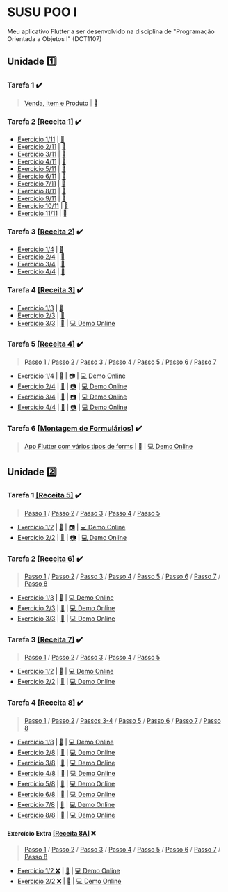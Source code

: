 # SUSU POO I

Meu aplicativo Flutter a ser desenvolvido na disciplina de "Programação Orientada a Objetos I" (DCT1107)

## Unidade :one:

### Tarefa 1 :heavy_check_mark:

> [Venda, Item e Produto](https://github.com/SusuGostoso/Susu-POO-I/commit/7c5df95a18ed71af844c0da9269f0c15620c05ec) | [:file_folder:](https://github.com/SusuGostoso/Susu-POO-I/blob/master/lib/TAREFAS%20FINALIZADAS/UNIDADE%201/TAREFA%201/tarefa1_unidade1.dart)

### Tarefa 2 [[Receita 1]](https://drive.google.com/file/d/1hFp2h8mI22HOkeHQJIoO3Pxioix-QWSw/view?usp=share_link) :heavy_check_mark:
- [Exercício 1/11](https://github.com/SusuGostoso/Susu-POO-I/commit/f0bae3c39409a8b612f544218ee895b59592efb4) | [:file_folder:](https://github.com/SusuGostoso/Susu-POO-I/blob/master/lib/TAREFAS%20FINALIZADAS/UNIDADE%201/TAREFA%202/receita1_exercicios_1a9.dart) 
- [Exercício 2/11](https://github.com/SusuGostoso/Susu-POO-I/commit/fc15c0a7183b6d0e9b40a01a883af846a35bf493) | [:file_folder:](https://github.com/SusuGostoso/Susu-POO-I/blob/master/lib/TAREFAS%20FINALIZADAS/UNIDADE%201/TAREFA%202/receita1_exercicios_1a9.dart)
- [Exercício 3/11](https://github.com/SusuGostoso/Susu-POO-I/commit/fd4c4e22a18e3e3a23806e86b5b91d0e8bb9a265) | [:file_folder:](https://github.com/SusuGostoso/Susu-POO-I/blob/master/lib/TAREFAS%20FINALIZADAS/UNIDADE%201/TAREFA%202/receita1_exercicios_1a9.dart)
- [Exercício 4/11](https://github.com/SusuGostoso/Susu-POO-I/commit/540235a138d46093d4bf4c9d015cc8e06b5448ed) | [:file_folder:](https://github.com/SusuGostoso/Susu-POO-I/blob/master/lib/TAREFAS%20FINALIZADAS/UNIDADE%201/TAREFA%202/receita1_exercicios_1a9.dart)
- [Exercício 5/11](https://github.com/SusuGostoso/Susu-POO-I/commit/ae0b7e4859f7c66a0b15fa3843254d05e9e7a61c) | [:file_folder:](https://github.com/SusuGostoso/Susu-POO-I/blob/master/lib/TAREFAS%20FINALIZADAS/UNIDADE%201/TAREFA%202/receita1_exercicios_1a9.dart)
- [Exercício 6/11](https://github.com/SusuGostoso/Susu-POO-I/commit/31e196296fe9680cb320d77975668e12df64aa42) | [:file_folder:](https://github.com/SusuGostoso/Susu-POO-I/blob/master/lib/TAREFAS%20FINALIZADAS/UNIDADE%201/TAREFA%202/receita1_exercicios_1a9.dart)
- [Exercício 7/11](https://github.com/SusuGostoso/Susu-POO-I/commit/ba9c8b70f0939ed1c2a72cf13c07a26b2d81bbbf) | [:file_folder:](https://github.com/SusuGostoso/Susu-POO-I/blob/master/lib/TAREFAS%20FINALIZADAS/UNIDADE%201/TAREFA%202/receita1_exercicios_1a9.dart)
- [Exercício 8/11](https://github.com/SusuGostoso/Susu-POO-I/commit/7521a347a768c5c7498c104204fda410fa79648b) | [:file_folder:](https://github.com/SusuGostoso/Susu-POO-I/blob/master/lib/TAREFAS%20FINALIZADAS/UNIDADE%201/TAREFA%202/receita1_exercicios_1a9.dart)
- [Exercício 9/11](https://github.com/SusuGostoso/Susu-POO-I/commit/6342337ffaafd8630e94a9bf593cf208ed7c5766) | [:file_folder:](https://github.com/SusuGostoso/Susu-POO-I/blob/master/lib/TAREFAS%20FINALIZADAS/UNIDADE%201/TAREFA%202/receita1_exercicios_1a9.dart)
- [Exercício 10/11](https://github.com/SusuGostoso/Susu-POO-I/commit/f5bec9883bd24066a37660917faac55bba233e0e) | [:file_folder:](https://github.com/SusuGostoso/Susu-POO-I/blob/master/lib/TAREFAS%20FINALIZADAS/UNIDADE%201/TAREFA%202/receita1_exercicios_10e11.dart)
- [Exercício 11/11](https://github.com/SusuGostoso/Susu-POO-I/commit/7fb1caf770ae5cf0be08de296dc81bd50f442be0) | [:file_folder:](https://github.com/SusuGostoso/Susu-POO-I/blob/master/lib/TAREFAS%20FINALIZADAS/UNIDADE%201/TAREFA%202/receita1_exercicios_10e11.dart)

### Tarefa 3 [[Receita 2]](https://drive.google.com/file/d/1rtR0zexLSrJ3jOEjUOTU62CW-ROsrcjH/view?usp=share_link) :heavy_check_mark:
- [Exercício 1/4](https://github.com/SusuGostoso/Susu-POO-I/commit/a7cb6308acc9d8f9d2c35e018831f6d636ce69e8) | [:file_folder:](https://github.com/SusuGostoso/Susu-POO-I/blob/master/lib/TAREFAS%20FINALIZADAS/UNIDADE%201/TAREFA%203/RECEITA%202%20-%20EXERCICIO%201.dart)
- [Exercício 2/4](https://github.com/SusuGostoso/Susu-POO-I/commit/7f8750b2a4251ae36614506019b4d2603a6d64dd) | [:file_folder:](https://github.com/SusuGostoso/Susu-POO-I/blob/master/lib/TAREFAS%20FINALIZADAS/UNIDADE%201/TAREFA%203/RECEITA%202%20-%20EXERCICIO%202.dart)
- [Exercício 3/4](https://github.com/SusuGostoso/Susu-POO-I/commit/a936a35b00dcd9a3920b3d51f86b57b6a9d0b6d7) | [:file_folder:](https://github.com/SusuGostoso/Susu-POO-I/blob/master/lib/TAREFAS%20FINALIZADAS/UNIDADE%201/TAREFA%203/RECEITA%202%20-%20EXERCICIO%203.dart)
- [Exercício 4/4](https://github.com/SusuGostoso/Susu-POO-I/commit/d2cafa24fd142bd75475b5c3d41be00da65e07c4) | [:file_folder:](https://github.com/SusuGostoso/Susu-POO-I/blob/master/lib/TAREFAS%20FINALIZADAS/UNIDADE%201/TAREFA%203/RECEITA%202%20-%20EXERCICIO%204.dart)

### Tarefa 4 [[Receita 3]](https://drive.google.com/file/d/19ygHf4lNvTLkdlTQIoTBxHeGj6T0PjxZ/view?usp=share_link) :heavy_check_mark:
- [Exercício 1/3](https://github.com/SusuGostoso/Susu-POO-I/commit/f77cea6dca02e14ac30b7d4b22017326944212c5) | [:file_folder:](https://github.com/SusuGostoso/Susu-POO-I/blob/master/lib/TAREFAS%20FINALIZADAS/UNIDADE%201/TAREFA%204/RECEITA%203%20-%20EXERCICIOS%201%20AO%203.dart)
- [Exercício 2/3](https://github.com/SusuGostoso/Susu-POO-I/commit/32be8ee292e3b7a122bfc884dde68df65af0097e) | [:file_folder:](https://github.com/SusuGostoso/Susu-POO-I/blob/master/lib/TAREFAS%20FINALIZADAS/UNIDADE%201/TAREFA%204/RECEITA%203%20-%20EXERCICIOS%201%20AO%203.dart)
- [Exercício 3/3](https://github.com/SusuGostoso/Susu-POO-I/commit/f16d0cb4fe495d382eaa0f00ee6b8d16dc503fa0) | [:file_folder:](https://github.com/SusuGostoso/Susu-POO-I/blob/master/lib/TAREFAS%20FINALIZADAS/UNIDADE%201/TAREFA%204/RECEITA%203%20-%20EXERCICIOS%201%20AO%203.dart) | [:computer: Demo Online](https://zapp.run/edit/tarefa-4-receita-3-zki06akkj06?file=lib/main.dart)

### Tarefa 5 [[Receita 4]](https://drive.google.com/file/d/1hcoIgqpd_dgceL2Kr-3J6p9feQd4COHz/view?usp=share_link) :heavy_check_mark:
> [Passo 1](https://github.com/SusuGostoso/Susu-POO-I/commit/be398350d8ad7ba456b5895edbda56af82212ac2) / [Passo 2](https://github.com/SusuGostoso/Susu-POO-I/commit/fc8a21f7b63d97606c0018b4d326c4f42da9205d) / [Passo 3](https://github.com/SusuGostoso/Susu-POO-I/commit/168187c721c15ff24f1504b0fad1b72e8454e8fc) / [Passo 4](https://github.com/SusuGostoso/Susu-POO-I/commit/a998e6c24ee10ddaeda4aa5587330fc3e5ed7580) / [Passo 5](https://github.com/SusuGostoso/Susu-POO-I/commit/bc0d404ddb1669e468b91c453b3cb8ab28c5ad94) / [Passo 6](https://github.com/SusuGostoso/Susu-POO-I/commit/2a34c38526e4d6c06f150f37cedc49c4daf2aa3c) / [Passo 7](https://github.com/SusuGostoso/Susu-POO-I/commit/01b733735ea750d922e96384c1c314da8c431697) 

- [Exercício 1/4](https://github.com/SusuGostoso/Susu-POO-I/commit/d0a05c45f3117b716a08841171a6cf84dc516001) | [:file_folder:](https://github.com/SusuGostoso/Susu-POO-I/blob/master/lib/TAREFAS%20FINALIZADAS/UNIDADE%201/TAREFA%205/EXERCICIO%201%20-%20FINALIZADO.dart) | [:camera:](https://i.ibb.co/S6gr0bx/imagem-2023-04-12-213051982.png) | [:computer: Demo Online](https://zapp.run/edit/tarefa-5-exercicio-1-z5806nj5906)
- [Exercício 2/4](https://github.com/SusuGostoso/Susu-POO-I/commit/bb35794b53bb9e3cd112338c438e640f87a791f7) | [:file_folder:](https://github.com/SusuGostoso/Susu-POO-I/blob/master/lib/TAREFAS%20FINALIZADAS/UNIDADE%201/TAREFA%205/EXERCICIO%202%20-%20FINALIZADO.dart) | [:camera:](https://i.ibb.co/YZGqZyY/imagem-2023-04-12-213141070.png) | [:computer: Demo Online](https://zapp.run/edit/tarefa-5-exercicio-2-zka06qlkb06)
- [Exercício 3/4](https://github.com/SusuGostoso/Susu-POO-I/commit/54a7e05a4458cee95c37ec2f69c746aeb53d1c85) | [:file_folder:](https://github.com/SusuGostoso/Susu-POO-I/blob/master/lib/TAREFAS%20FINALIZADAS/UNIDADE%201/TAREFA%205/EXERCICIO%203%20-%20FINALIZADO.dart) | [:camera:](https://i.ibb.co/bXf1dVD/imagem-2023-04-12-213220168.png) | [:computer: Demo Online](https://zapp.run/edit/tarefa-5-exercicio-3-zsg0623sh06)
- [Exercício 4/4](https://github.com/SusuGostoso/Susu-POO-I/commit/ddbd6660ed6e4125e0f38ef218d548a2d6e4b730) | [:file_folder:](https://github.com/SusuGostoso/Susu-POO-I/blob/master/lib/TAREFAS%20FINALIZADAS/UNIDADE%201/TAREFA%205/EXERCICIO%204%20-%20FINALIZADO.dart) | [:camera:](https://i.ibb.co/RDR79wV/imagem-2023-04-12-213302824.png) | [:computer: Demo Online](https://zapp.run/edit/tarefa-5-exercicio-4-zsc0657sd06)

### Tarefa 6 [[Montagem de Formulários]](https://drive.google.com/file/d/1DAEEGXV-pCyJ7VrTgEf1XAA_cck0zkrC/view?usp=share_link) :heavy_check_mark:
> [App Flutter com vários tipos de forms](https://github.com/SusuGostoso/Susu-POO-I/commit/2870f2efb5f3ce2c34e3d71e424900907a828af6) | [:file_folder:](https://github.com/SusuGostoso/Susu-POO-I/blob/master/lib/TAREFAS%20FINALIZADAS/UNIDADE%201/TAREFA%206/FLUTTER%20FORMS.dart) | [:computer: Demo Online](https://zapp.run/edit/flutter-forms-zt006nsu106)

## Unidade :two:

### Tarefa 1 [[Receita 5]](https://drive.google.com/file/d/1rVYqDQZ5oJKHDuhUx0dfbNrFd-3PtWxg/view?usp=share_link) :heavy_check_mark:
> [Passo 1](https://github.com/SusuGostoso/Susu-POO-I/commit/0dba1d6d8a8bc52b4107c4f7404abd0b95b26938) / [Passo 2](https://github.com/SusuGostoso/Susu-POO-I/commit/ebe3cb1623fca1c1cc4d90b71cf14bf02d95ec11) / [Passo 3](https://github.com/SusuGostoso/Susu-POO-I/commit/9a8572df7f3abf25a0649b668be33dddf57f6a4f) / [Passo 4](https://github.com/SusuGostoso/Susu-POO-I/commit/5ba9a41123a0241cb9ddb9753dba4b495a4b974a) / [Passo 5](https://github.com/SusuGostoso/Susu-POO-I/commit/5847394334c5170e937670ef64029049ae54e9ba)

- [Exercício 1/2](https://github.com/SusuGostoso/Susu-POO-I/commit/837b331b3a90da150e74dcce3e7cb91b2800a773) | [:file_folder:](https://github.com/SusuGostoso/Susu-POO-I/blob/master/lib/TAREFAS%20FINALIZADAS/UNIDADE%202/TAREFA%201/RECEITA%205%20-%20EXERCICIO%201.dart) | [:camera:](https://i.ibb.co/NnmBDvr/PRINT-TAREFA-6.png) | [:computer: Demo Online](https://zapp.run/edit/receita-5-exercicio-1-zz9m062ez9n0)
- [Exercício 2/2](https://github.com/SusuGostoso/Susu-POO-I/commit/11e4239b53e336da505ca60c1ea4b1cd6c511ebb) | [:file_folder:](https://github.com/SusuGostoso/Susu-POO-I/blob/master/lib/TAREFAS%20FINALIZADAS/UNIDADE%202/TAREFA%201/RECEITA%205%20-%20EXERCICIO%202.dart) | [:camera:](https://i.ibb.co/27X7L3p/PRINT-TAREFA-6-EXERCICIO-2.png) | [:computer: Demo Online](https://zapp.run/edit/receita-5-exercicio-2-zn9q06k9n9r0)

### Tarefa 2 [[Receita 6]](https://drive.google.com/file/d/1YVvlCWpaOAyIqftaeJUUuFScwsqT-vpY/view?usp=share_link) :heavy_check_mark:
> [Passo 1](https://github.com/SusuGostoso/Susu-POO-I/commit/3300f07d49c62c4de510938edf7695c867a9926c) / [Passo 2](https://github.com/SusuGostoso/Susu-POO-I/commit/896d657d9e8cb4a6c09169d5d647592d6928a8b8) / [Passo 3](https://github.com/SusuGostoso/Susu-POO-I/commit/7c1110d1a2704d2401d7507ea37784b72d0aba78) / [Passo 4](https://github.com/SusuGostoso/Susu-POO-I/commit/717c27d39f962b17c4dd9aa0cfd3dea47f3ea1e4) / [Passo 5](https://github.com/SusuGostoso/Susu-POO-I/commit/197ed883c5552781dde17a91507517c5b312b219) / [Passo 6](https://github.com/SusuGostoso/Susu-POO-I/commit/5f15683e673d6af4828aad9c0a2480331ff18351) / [Passo 7](https://github.com/SusuGostoso/Susu-POO-I/commit/f415dd3ddce752c8b65caf5bdae41cb51802b054) / [Passo 8](https://github.com/SusuGostoso/Susu-POO-I/commit/c24767fa72624ec708abf2431da05bdf4d37236d)

- [Exercício 1/3](https://github.com/SusuGostoso/Susu-POO-I/commit/8f6266f807c4ef3f80f925b784633cd12bbc9fc0) | [:file_folder:](https://github.com/SusuGostoso/Susu-POO-I/blob/master/lib/TAREFAS%20FINALIZADAS/UNIDADE%202/TAREFA%202/EXERCICIO%201.dart) | [:computer: Demo Online](https://zapp.run/edit/receita-6-exercicio-1-zsb806pzsb90)
- [Exercício 2/3](https://github.com/SusuGostoso/Susu-POO-I/commit/bbc92817072f754acbdaf204ce346ce6b3927579) | [:file_folder:](https://github.com/SusuGostoso/Susu-POO-I/blob/master/lib/TAREFAS%20FINALIZADAS/UNIDADE%202/TAREFA%202/EXERCICIO%202.dart) | [:computer: Demo Online](https://zapp.run/edit/receita-6-exercicio-2-z7ba06dh7bb0)
- [Exercício 3/3](https://github.com/SusuGostoso/Susu-POO-I/commit/3fef5af4c7d6aa170700cecfcdbc1a4de70f1a24) | [:file_folder:](https://github.com/SusuGostoso/Susu-POO-I/blob/master/lib/TAREFAS%20FINALIZADAS/UNIDADE%202/TAREFA%202/EXERCICIO%203.dart) | [:computer: Demo Online](https://zapp.run/edit/receita-6-exercicio-3-z27a06uj37b0)


### Tarefa 3 [[Receita 7]](https://drive.google.com/file/d/1bYy0lfz6KLndee0t8IOCG033Nh37Weu3/view?usp=share_link) :heavy_check_mark:
> [Passo 1](https://github.com/SusuGostoso/Susu-POO-I/commit/43870a9257446a64aa05fea49de505c5750a29ac) / [Passo 2](https://github.com/SusuGostoso/Susu-POO-I/commit/15e04b2160eda2855e5793224059b8e95a88db9a) / [Passo 3](https://github.com/SusuGostoso/Susu-POO-I/commit/79e17db1256c142d39f29d49ab7563a8ae432477) / [Passo 4](https://github.com/SusuGostoso/Susu-POO-I/commit/2563cf04fc54e249d89073615817d153089cc90e) / [Passo 5](https://github.com/SusuGostoso/Susu-POO-I/commit/e90911e3f684553d470fa54a681a8f49791ff90d)

- [Exercício 1/2](https://github.com/SusuGostoso/Susu-POO-I/commit/5b798a96cdc24382ddb0358e4da01cbaa03bf47b) | [:file_folder:](https://github.com/SusuGostoso/Susu-POO-I/blob/master/lib/TAREFAS%20FINALIZADAS/UNIDADE%202/TAREFA%203/EXERCICIO_1.dart) | [:computer: Demo Online](https://zapp.run/edit/receita-7-exercicio-1-zf1c06q4f1d0)
- [Exercício 2/2](https://github.com/SusuGostoso/Susu-POO-I/commit/d5e1b2acd0685c5d615e72b8f2aab0c967129e6c) | [:file_folder:](https://github.com/SusuGostoso/Susu-POO-I/blob/master/lib/TAREFAS%20FINALIZADAS/UNIDADE%202/TAREFA%203/EXERCICIO_2.dart) | [:computer: Demo Online](https://zapp.run/edit/receita-7-exercicio-2-za1s0637a1t0)

### Tarefa 4 [[Receita 8]](https://drive.google.com/file/d/1OJnDMTYF0Ua1CHgfpi-0GvTjrt3aAKlF/view?usp=share_link) :heavy_check_mark:
> [Passo 1](https://github.com/SusuGostoso/Susu-POO-I/commit/53d715693f16045145da6ff11bf8d622257cc505) / [Passo 2](https://github.com/SusuGostoso/Susu-POO-I/commit/9cd7632be665f29b6ffa29bbc4f6804a1b46840b) / [Passos 3-4](https://github.com/SusuGostoso/Susu-POO-I/commit/9f11f0fde83fbf557c36a012a6b7509b7e850ac8) /  [Passo 5](https://github.com/SusuGostoso/Susu-POO-I/commit/e153b3aedfbbd21b5c6e91b0d7e5d730a683c27e) / [Passo 6](https://github.com/SusuGostoso/Susu-POO-I/commit/65ad705d93eafb4b6c4c966041ef6667653f4f67) / [Passo 7](https://github.com/SusuGostoso/Susu-POO-I/commit/073232c854d3ee3ff5e802bd6defff4497719d73) / [Passo 8](https://github.com/SusuGostoso/Susu-POO-I/commit/116125d724866a5918c6dd3d40248988746a7682)

- [Exercício 1/8](https://github.com/SusuGostoso/Susu-POO-I/commit/fbce61a7289dab1ba01ab578f216ab277d19fdd0) | [:file_folder:](https://github.com/SusuGostoso/Susu-POO-I/blob/master/lib/TAREFAS%20FINALIZADAS/UNIDADE%202/TAREFA%204/EXERCICIO_1-3.dart) | [:computer: Demo Online](https://zapp.run/edit/receita-8-exercicio-1-zz6206ucz630)
- [Exercício 2/8](https://github.com/SusuGostoso/Susu-POO-I/commit/ab9faa3f268662569241fad786f251683ebf4905) | [:file_folder:](https://github.com/SusuGostoso/Susu-POO-I/blob/master/lib/TAREFAS%20FINALIZADAS/UNIDADE%202/TAREFA%204/EXERCICIO_1-3.dart) | [:computer: Demo Online](https://zapp.run/edit/receita-8-exercicio-1-zz6206ucz630)
- [Exercício 3/8](https://github.com/SusuGostoso/Susu-POO-I/commit/b3135b247ba81a536e617339c6d2bc48d7db1f2d) | [:file_folder:](https://github.com/SusuGostoso/Susu-POO-I/blob/master/lib/TAREFAS%20FINALIZADAS/UNIDADE%202/TAREFA%204/EXERCICIO_1-3.dart) | [:computer: Demo Online](https://zapp.run/edit/receita-8-exercicio-3-zb5g06zyb5h0?entry=lib/main.dart&file=pubspec.yaml)
- [Exercício 4/8](https://github.com/SusuGostoso/Susu-POO-I/commit/1560619e7ca9fe76dd586448d3fc1d90b5781949) | [:file_folder:](https://github.com/SusuGostoso/Susu-POO-I/blob/master/lib/TAREFAS%20FINALIZADAS/UNIDADE%202/TAREFA%204/EXERCICIO_4.dart) | [:computer: Demo Online](https://zapp.run/edit/receita-8-exercicio-4-zh2q06qch2r0)
- [Exercício 5/8](https://github.com/SusuGostoso/Susu-POO-I/commit/a0b7bfb577d2b31f0e24a4aa292a54bb2178748c) | [:file_folder:](https://github.com/SusuGostoso/Susu-POO-I/blob/master/lib/TAREFAS%20FINALIZADAS/UNIDADE%202/TAREFA%204/EXERCICIO_5.dart) | [:computer: Demo Online](https://zapp.run/edit/receita-8-exercicio-5-z62s06e562t0)
- [Exercício 6/8](https://github.com/SusuGostoso/Susu-POO-I/commit/1745e365ab4591a63a5c7ff918b435c2fb5684c6) | [:file_folder:](https://github.com/SusuGostoso/Susu-POO-I/blob/master/lib/TAREFAS%20FINALIZADAS/UNIDADE%202/TAREFA%204/EXERCICIO_6.dart) | [:computer: Demo Online](https://zapp.run/edit/receita-8-exercicio-6-zi2w06tmi2x0)
- [Exercício 7/8](https://github.com/SusuGostoso/Susu-POO-I/commit/6d6f98d25b191f4e8a38fc2b8f291479a565c604) | [:file_folder:](https://github.com/SusuGostoso/Susu-POO-I/blob/master/lib/TAREFAS%20FINALIZADAS/UNIDADE%202/TAREFA%204/EXERCICIO_7.dart) | [:computer: Demo Online](https://zapp.run/edit/receita-8-exercicio-7-z32i06k132j0)
- [Exercício 8/8](https://github.com/SusuGostoso/Susu-POO-I/commit/aa3672873fa2dcaf456ebb310779c63c6508122e) | [:file_folder:](https://github.com/SusuGostoso/Susu-POO-I/blob/master/lib/TAREFAS%20FINALIZADAS/UNIDADE%202/TAREFA%204/EXERCICIO_8.dart) | [:computer: Demo Online](https://zapp.run/edit/receita-8-exercicio-8-z42i06kr42j0)

#### Exercício Extra [[Receita 8A]](https://drive.google.com/file/d/1dZu5Zc7wxExYpF_6kQnu-toG7ENxrZNI/view?usp=share_link) :x:
> [Passo 1](https://github.com/SusuGostoso/Susu-POO-I/commit/c9e45a38302607c2c91bb5d4e1a0cb4c7aa3ee40) / [Passo 2](https://github.com/SusuGostoso/Susu-POO-I/commit/89617b7d4395372f85313ed60dc6da49bcf222b1) / [Passo 3](https://github.com/SusuGostoso/Susu-POO-I/commit/9f3ebcfe3add648ca53e3752ce4ee534436216b0) / [Passo 4](https://github.com/SusuGostoso/Susu-POO-I/commit/5776186d3ed9db6e01031e694f9b7fe2a5295b91) /  [Passo 5]() / [Passo 6]() / [Passo 7]() / [Passo 8]()

- [Exercício 1/2 :x:]() | [:file_folder:]() | [:computer: Demo Online]()
- [Exercício 2/2 :x:]() | [:file_folder:]() | [:computer: Demo Online]()